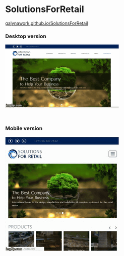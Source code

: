 # SolutionsForRetail

<a href="https://galynawork.github.io/SolutionsForRetail/" target="_blank">galynawork.github.io/SolutionsForRetail</a>
<br/>
<h3 font-size="22px">Desktop version</h3>

<p>
   <img src="https://github.com/GalynaWork/SolutionsForRetail/blob/master/desktop.gif" width="">
</p>

<br/>


<h3 font-size="22px">Mobile version</h3>
<p >
   <img src="https://github.com/GalynaWork/SolutionsForRetail/blob/master/mobile.gif" width="">
</p>



